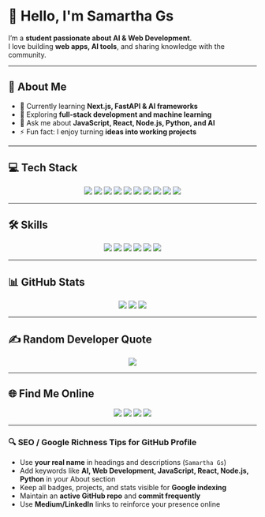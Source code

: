 # 👋 Hello, I'm **Samartha Gs**

I’m a **student passionate about AI & Web Development**.  
I love building **web apps, AI tools**, and sharing knowledge with the community.  

---

## 🌟 About Me
- 🔭 Currently learning **Next.js, FastAPI & AI frameworks**  
- 🌱 Exploring **full-stack development and machine learning**  
- 💬 Ask me about **JavaScript, React, Node.js, Python, and AI**  
- ⚡ Fun fact: I enjoy turning **ideas into working projects**

---

## 💻 Tech Stack
<p align="center">
  <img src="https://img.shields.io/badge/JavaScript-F7DF1E?style=for-the-badge&logo=javascript&logoColor=black" />
  <img src="https://img.shields.io/badge/TypeScript-3178C6?style=for-the-badge&logo=typescript&logoColor=white" />
  <img src="https://img.shields.io/badge/Node.js-339933?style=for-the-badge&logo=node.js&logoColor=white" />
  <img src="https://img.shields.io/badge/React-61DAFB?style=for-the-badge&logo=react&logoColor=black" />
  <img src="https://img.shields.io/badge/Next.js-000000?style=for-the-badge&logo=next.js&logoColor=white" />
  <img src="https://img.shields.io/badge/FastAPI-009688?style=for-the-badge&logo=fastapi&logoColor=white" />
  <img src="https://img.shields.io/badge/Flask-000000?style=for-the-badge&logo=flask&logoColor=white" />
  <img src="https://img.shields.io/badge/TailwindCSS-38B2AC?style=for-the-badge&logo=tailwind-css&logoColor=white" />
  <img src="https://img.shields.io/badge/Firebase-FFCA28?style=for-the-badge&logo=firebase&logoColor=black" />
  <img src="https://img.shields.io/badge/GitHub-181717?style=for-the-badge&logo=github&logoColor=white" />
</p>

---

## 🛠 Skills
<p align="center">
  <img src="https://img.shields.io/badge/JavaScript-Expert-F7DF1E?style=for-the-badge&logo=javascript&logoColor=black" />
  <img src="https://img.shields.io/badge/Python-Advanced-3776AB?style=for-the-badge&logo=python&logoColor=white" />
  <img src="https://img.shields.io/badge/React-Advanced-61DAFB?style=for-the-badge&logo=react&logoColor=black" />
  <img src="https://img.shields.io/badge/Node.js-Intermediate-339933?style=for-the-badge&logo=node.js&logoColor=white" />
  <img src="https://img.shields.io/badge/Next.js-Intermediate-000000?style=for-the-badge&logo=next.js&logoColor=white" />
  <img src="https://img.shields.io/badge/FastAPI-Beginner-009688?style=for-the-badge&logo=fastapi&logoColor=white" />
</p>

---

## 📊 GitHub Stats
<p align="center">
  <img src="https://github-readme-stats.vercel.app/api?username=samarthags&theme=radical&show_icons=true&include_all_commits=true&count_private=true" />
  <img src="https://github-readme-streak-stats.herokuapp.com/?user=samarthags&theme=radical" />
  <img src="https://github-readme-stats.vercel.app/api/top-langs/?username=samarthags&theme=radical&layout=compact" />
</p>

---

## ✍️ Random Developer Quote
<p align="center">
  <img src="https://quotes-github-readme.vercel.app/api?type=vertical&theme=dark" />
</p>

---

## 🌐 Find Me Online
<p align="center">
  <a href="https://instagram.com/epic___32"><img src="https://img.shields.io/badge/Instagram-E4405F?style=for-the-badge&logo=Instagram&logoColor=white" /></a>
  <a href="https://linkedin.com/in/samarthags"><img src="https://img.shields.io/badge/LinkedIn-0077B5?style=for-the-badge&logo=LinkedIn&logoColor=white" /></a>
  <a href="https://medium.com/@samarthags"><img src="https://img.shields.io/badge/Medium-000000?style=for-the-badge&logo=Medium&logoColor=white" /></a>
  <a href="https://x.com/epic___32"><img src="https://img.shields.io/badge/X-000000?style=for-the-badge&logo=X&logoColor=white" /></a>
</p>

---

### 🔍 SEO / Google Richness Tips for GitHub Profile
- Use **your real name** in headings and descriptions (`Samartha Gs`)  
- Add keywords like **AI, Web Development, JavaScript, React, Node.js, Python** in your About section  
- Keep all badges, projects, and stats visible for **Google indexing**  
- Maintain an **active GitHub repo** and **commit frequently**  
- Use **Medium/LinkedIn** links to reinforce your presence online